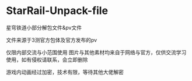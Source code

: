 # StarRail-Unpack-file
星穹铁道小部分解包文件&pv文件

文件来源于3测官方包体及官方发布的pv


仅限内部交流与小范围使用
图片与其他素材均来自于网络与官方，仅供交流学习使用，如有侵权请联系，会立即删除

游戏内动画经过加密，技术有限，等待其他大佬解密
